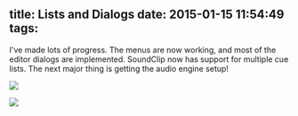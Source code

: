 title: Lists and Dialogs
date: 2015-01-15 11:54:49
tags:
---

I've made lots of progress. The menus are now working, and most of the editor dialogs are implemented. SoundClip now has support for multiple cue lists. The next major thing is getting the audio engine setup!

<!-- more -->

![](about.png)

![](properties.png)